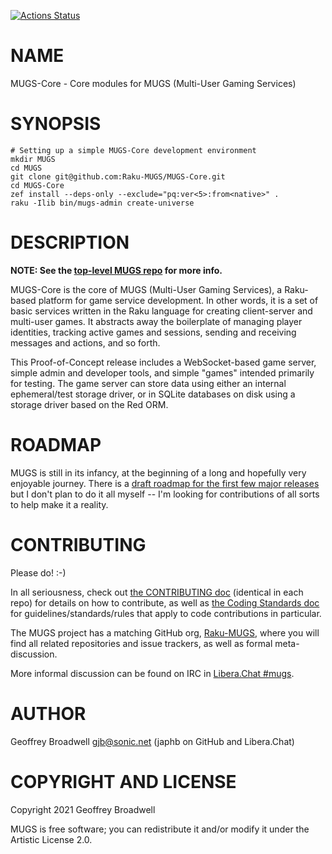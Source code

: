 [![Actions Status](https://github.com/Raku-MUGS/MUGS-Core/workflows/test/badge.svg)](https://github.com/Raku-MUGS/MUGS-Core/actions)

NAME
====

MUGS-Core - Core modules for MUGS (Multi-User Gaming Services)

SYNOPSIS
========

    # Setting up a simple MUGS-Core development environment
    mkdir MUGS
    cd MUGS
    git clone git@github.com:Raku-MUGS/MUGS-Core.git
    cd MUGS-Core
    zef install --deps-only --exclude="pq:ver<5>:from<native>" .
    raku -Ilib bin/mugs-admin create-universe

DESCRIPTION
===========

**NOTE: See the [top-level MUGS repo](https://github.com/Raku-MUGS/MUGS) for more info.**

MUGS-Core is the core of MUGS (Multi-User Gaming Services), a Raku-based platform for game service development. In other words, it is a set of basic services written in the Raku language for creating client-server and multi-user games. It abstracts away the boilerplate of managing player identities, tracking active games and sessions, sending and receiving messages and actions, and so forth.

This Proof-of-Concept release includes a WebSocket-based game server, simple admin and developer tools, and simple "games" intended primarily for testing. The game server can store data using either an internal ephemeral/test storage driver, or in SQLite databases on disk using a storage driver based on the Red ORM.

ROADMAP
=======

MUGS is still in its infancy, at the beginning of a long and hopefully very enjoyable journey. There is a [draft roadmap for the first few major releases](https://github.com/Raku-MUGS/MUGS/tree/main/docs/todo/release-roadmap.md) but I don't plan to do it all myself -- I'm looking for contributions of all sorts to help make it a reality.

CONTRIBUTING
============

Please do! :-)

In all seriousness, check out [the CONTRIBUTING doc](docs/CONTRIBUTING.md) (identical in each repo) for details on how to contribute, as well as [the Coding Standards doc](https://github.com/Raku-MUGS/MUGS/tree/main/docs/design/coding-standards.md) for guidelines/standards/rules that apply to code contributions in particular.

The MUGS project has a matching GitHub org, [Raku-MUGS](https://github.com/Raku-MUGS), where you will find all related repositories and issue trackers, as well as formal meta-discussion.

More informal discussion can be found on IRC in [Libera.Chat #mugs](ircs://irc.libera.chat:6697/mugs).

AUTHOR
======

Geoffrey Broadwell <gjb@sonic.net> (japhb on GitHub and Libera.Chat)

COPYRIGHT AND LICENSE
=====================

Copyright 2021 Geoffrey Broadwell

MUGS is free software; you can redistribute it and/or modify it under the Artistic License 2.0.

